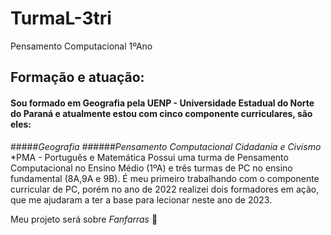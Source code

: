 # TurmaL-3tri
Pensamento Computacional 1ºAno
## Formação e atuação:
#### Sou formado em Geografia pela UENP - Universidade Estadual do Norte do Paraná e atualmente estou com cinco componente curriculares, são eles:
#####*Geografia*
######*Pensamento Computacional*
*Cidadania e Civismo*
*PMA - Português e Matemática
  Possui uma turma de Pensamento Computacional no Ensino Médio (1ºA) e três turmas de PC no ensino fundamental (8A,9A e 9B).
 É meu primeiro trabalhando com o componente curricular de PC, porém no ano de 2022 realizei dois formadores em ação, que me ajudaram a ter a base para lecionar neste ano de 2023.

 Meu projeto será sobre _Fanfarras_ 🥁
